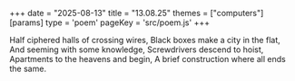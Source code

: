 +++
date = "2025-08-13"
title = "13.08.25"
themes = ["computers"]
[params]
  type = 'poem'
  pageKey = 'src/poem.js'
+++

Half ciphered halls of crossing wires,
Black boxes make a city in the flat,
And seeming with some knowledge,
Screwdrivers descend to hoist,
Apartments to the heavens and begin,
A brief construction where all ends the same.
